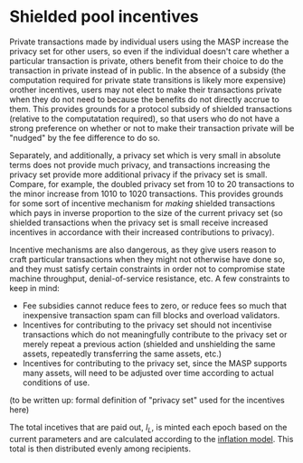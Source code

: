 # Shielded pool incentives

Private transactions made by individual users using the MASP increase the privacy set for other users, so even if the individual doesn't care whether a particular transaction is private, others benefit from their choice to do the transaction in private instead of in public. In the absence of a subsidy (the computation required for private state transitions is likely more expensive) orother incentives, users may not elect to make their transactions private when they do not need to because the benefits do not directly accrue to them. This provides grounds for a protocol subsidy of shielded transactions (relative to the computatation required), so that users who do not have a strong preference on whether or not to make their transaction private will be "nudged" by the fee difference to do so.

Separately, and additionally, a privacy set which is very small in absolute terms does not provide much privacy, and transactions increasing the privacy set provide more additional privacy if the privacy set is small. Compare, for example, the doubled privacy set from 10 to 20 transactions to the minor increase from 1010 to 1020 transactions. This provides grounds for some sort of incentive mechanism for _making_ shielded transactions which pays in inverse proportion to the size of the current privacy set (so shielded transactions when the privacy set is small receive increased incentives in accordance with their increased contributions to privacy).

Incentive mechanisms are also dangerous, as they give users reason to craft particular transactions when they might not otherwise have done so, and they must satisfy certain constraints in order not to compromise state machine throughput, denial-of-service resistance, etc. A few constraints to keep in mind:

- Fee subsidies cannot reduce fees to zero, or reduce fees so much that inexpensive transaction spam can fill blocks and overload validators.
- Incentives for contributing to the privacy set should not incentivise transactions which do not meaningfully contribute to the privacy set or merely repeat a previous action (shielded and unshielding the same assets, repeatedly transferring the same assets, etc.)
- Incentives for contributing to the privacy set, since the MASP supports many assets, will need to be adjusted over time according to actual conditions of use.

(to be written up: formal definition of "privacy set" used for the incentives here)

<!--(to be written up: Joe's proposal)-->
The total incetives that are paid out, $I_L$, is minted each epoch based on the current parameters and are calculated according to the [inflation model](./economics/inflation-system.md). This total is then distributed evenly among recipients. 
